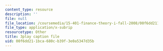 ```yaml
---
content_type: resource
description: ''
file: null
file_location: /coursemedia/15-401-finance-theory-i-fall-2008/00f6dd211bca680cb39f3e0a5347d35b_cny-1yDbQno.srt
file_type: application/x-subrip
resourcetype: Other
title: 3play caption file
uid: 00f6dd21-1bca-680c-b39f-3e0a5347d35b
---
```

